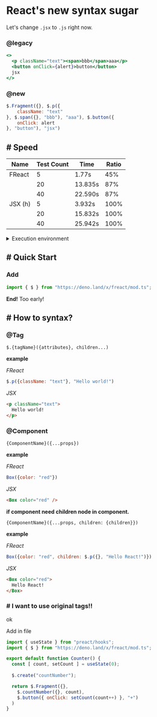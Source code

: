 # React's new syntax sugar

Let's change `.jsx` to `.js` right now.

### @legacy
```jsx
<>
  <p className="text"><span>bbb</span>aaa</p>
  <button onClick={alert}>button</button>
  jsx
</>
```

### @new
```js
$.Fragment({}, $.p({
	className: "text"
}, $.span({}, "bbb"), "aaa"), $.button({
	onClick: alert
}, "button"), "jsx")
```

## # Speed
|Name|Test Count|Time|Ratio|
|-|-|-|-|
|FReact|5|1.77s| 45% |
||20|13.835s| 87% |
||40|22.590s| 87%|
|JSX (h)|5|3.932s| 100%|
||20|15.832s| 100%|
||40|25.942s| 100%|
<details>
<summary>Execution environment</summary>

OS: Ubuntu(codespaces)  
Runtime: Deno 1.36.3  
Code: [speed-test/speed.test.js]  
</details>

## # Quick Start

### Add 
```js
import { $ } from "https://deno.land/x/freact/mod.ts";
```

**End!**
Too early!

## # How to syntax?

### @Tag
`$.{tagName}({attributes}, children...)`

**example**

*FReact*
```js
$.p({className: "text"}, "Hello world!")
```

*JSX*
```html
<p className="text">
  Hello world!
</p>
```

### @Component
`{ComponentName}({...props})`

**example**

*FReact*
```js
Box({color: "red"})
```

*JSX*
```html
<Box color="red" />
```


**if component need children node in component.**

`{ComponentName}({...props, children: {children}})`

**example**

*FReact*
```js
Box({color: "red", children: $.p({}, "Hello React!")})
```

*JSX*
```html
<Box color="red">
  Hello React!
</Box>
```

### # I want to use original tags!!

ok

Add in file
```js
import { useState } from "preact/hooks";
import { $ } from "https://deno.land/x/freact/mod.ts";

export default function Counter() {
  const [ count, setCount ] = useState(0);
  
  $.create("countNumber");

  return $.Fragment({}, 
    $.countNumber({}, count),
    $.button({ onClick: setCount(count++) }, "+")
  )
}

```